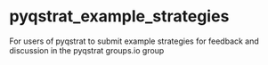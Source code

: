 # pyqstrat_example_strategies
For users of pyqstrat to submit example strategies for feedback and discussion in the pyqstrat groups.io group
